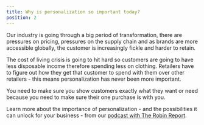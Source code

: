 ```yaml
---
title: Why is personalization so important today?
position: 2
---
```

Our industry is going through a big period of transformation, there are pressures on pricing, pressures on the supply chain and as brands are more accessible globally, the customer is increasingly fickle and harder to retain. 

The cost of living crisis is going to hit hard so customers are going to have less disposable income therefore spending less on clothing. Retailers have to figure out how they get that customer to spend with them over other retailers - this means personalization has never been more important.

You need to make sure you show customers exactly what they want or need because you need to make sure their one purchase is with you.

Learn more about the importance of personalization - and the possibilities it can unlock for your business - from our [podcast with The Robin Report](https://www.youtube.com/watch?v=hpwBmRpOELs).
